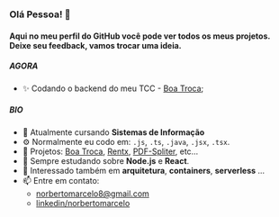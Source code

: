 ### Olá Pessoa! 👋

#### Aqui no meu perfil do GitHub você pode ver todos os meus projetos. Deixe seu feedback, vamos trocar uma ideia.

##### AGORA
- ✨ Codando o backend do meu TCC - [Boa Troca](https://github.com/norbertomarcelo/boa-troca-api);

##### BIO
- 🏢 Atualmente cursando **Sistemas de Informação**
- ⚙️ Normalmente eu codo em: `.js`, `.ts`, `.java`, `.jsx`, `.tsx`.
- 💅 Projetos: [Boa Troca](https://github.com/norbertomarcelo/boa-troca-api), [Rentx](https://github.com/norbertomarcelo/rentx), [PDF-Spliter](https://pdf-spliter.herokuapp.com/), etc…
- 🌱 Sempre estudando sobre **Node.js** e **React**.
- 💬 Interessado também em **arquitetura**, **containers**, **serverless** ...
- 📫 Entre em contato: 
  - [norbertomarcelo8@gmail.com](norbertomarcelo8@gmail.com)
  - [linkedin/norbertomarcelo](https://www.linkedin.com/in/marcelo-norberto-47151367/)
